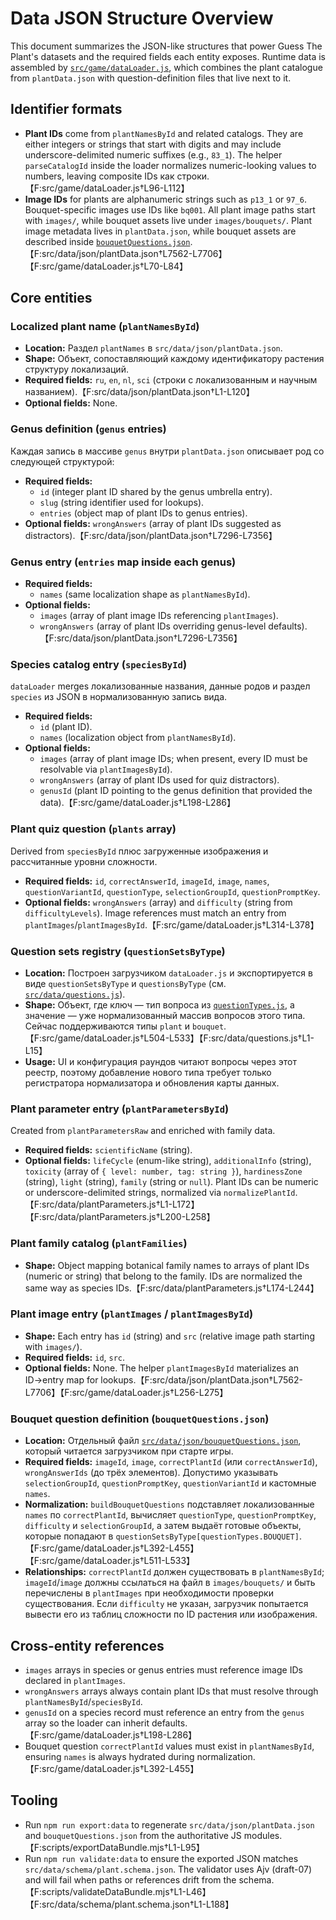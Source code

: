 # Data JSON Structure Overview

This document summarizes the JSON-like structures that power Guess The Plant's datasets and the required fields each entity exposes. Runtime data is assembled by [`src/game/dataLoader.js`](../src/game/dataLoader.js), which combines the plant catalogue from `plantData.json` with question-definition files that live next to it.

## Identifier formats

- **Plant IDs** come from `plantNamesById` and related catalogs. They are either integers or strings that start with digits and may include underscore-delimited numeric suffixes (e.g., `83_1`). The helper `parseCatalogId` inside the loader normalizes numeric-looking values to numbers, leaving composite IDs как строки.【F:src/game/dataLoader.js†L96-L112】
- **Image IDs** for plants are alphanumeric strings such as `p13_1` or `97_6`. Bouquet-specific images use IDs like `bq001`. All plant image paths start with `images/`, while bouquet assets live under `images/bouquets/`. Plant image metadata lives in `plantData.json`, while bouquet assets are described inside [`bouquetQuestions.json`](../src/data/json/bouquetQuestions.json).【F:src/data/json/plantData.json†L7562-L7706】【F:src/game/dataLoader.js†L70-L84】

## Core entities

### Localized plant name (`plantNamesById`)
- **Location:** Раздел `plantNames` в `src/data/json/plantData.json`.
- **Shape:** Объект, сопоставляющий каждому идентификатору растения структуру локализаций.
- **Required fields:** `ru`, `en`, `nl`, `sci` (строки с локализованным и научным названием).【F:src/data/json/plantData.json†L1-L120】
- **Optional fields:** None.

### Genus definition (`genus` entries)
Каждая запись в массиве `genus` внутри `plantData.json` описывает род со следующей структурой:
- **Required fields:**
  - `id` (integer plant ID shared by the genus umbrella entry).
  - `slug` (string identifier used for lookups).
  - `entries` (object map of plant IDs to genus entries).
- **Optional fields:** `wrongAnswers` (array of plant IDs suggested as distractors).【F:src/data/json/plantData.json†L7296-L7356】

### Genus entry (`entries` map inside each genus)
- **Required fields:**
  - `names` (same localization shape as `plantNamesById`).
- **Optional fields:**
  - `images` (array of plant image IDs referencing `plantImages`).
  - `wrongAnswers` (array of plant IDs overriding genus-level defaults).【F:src/data/json/plantData.json†L7296-L7356】

### Species catalog entry (`speciesById`)
`dataLoader` merges локализованные названия, данные родов и раздел `species` из JSON в нормализованную запись вида.
- **Required fields:**
  - `id` (plant ID).
  - `names` (localization object from `plantNamesById`).
- **Optional fields:**
  - `images` (array of plant image IDs; when present, every ID must be resolvable via `plantImagesById`).
  - `wrongAnswers` (array of plant IDs used for quiz distractors).
  - `genusId` (plant ID pointing to the genus definition that provided the data).【F:src/game/dataLoader.js†L198-L286】

### Plant quiz question (`plants` array)
Derived from `speciesById` плюс загруженные изображения и рассчитанные уровни сложности.
- **Required fields:** `id`, `correctAnswerId`, `imageId`, `image`, `names`, `questionVariantId`, `questionType`, `selectionGroupId`, `questionPromptKey`.
- **Optional fields:** `wrongAnswers` (array) and `difficulty` (string from `difficultyLevels`). Image references must match an entry from `plantImages`/`plantImagesById`.【F:src/game/dataLoader.js†L314-L378】

### Question sets registry (`questionSetsByType`)
- **Location:** Построен загрузчиком `dataLoader.js` и экспортируется в виде `questionSetsByType` и `questionsByType` (см. [`src/data/questions.js`](../src/data/questions.js)).
- **Shape:** Объект, где ключ — тип вопроса из [`questionTypes.js`](../src/data/questionTypes.js), а значение — уже нормализованный массив вопросов этого типа. Сейчас поддерживаются типы `plant` и `bouquet`.【F:src/game/dataLoader.js†L504-L533】【F:src/data/questions.js†L1-L15】
- **Usage:** UI и конфигурация раундов читают вопросы через этот реестр, поэтому добавление нового типа требует только регистратора нормализатора и обновления карты данных.

### Plant parameter entry (`plantParametersById`)
Created from `plantParametersRaw` and enriched with family data.
- **Required fields:** `scientificName` (string).
- **Optional fields:** `lifeCycle` (enum-like string), `additionalInfo` (string), `toxicity` (array of `{ level: number, tag: string }`), `hardinessZone` (string), `light` (string), `family` (string or `null`). Plant IDs can be numeric or underscore-delimited strings, normalized via `normalizePlantId`.【F:src/data/plantParameters.js†L1-L172】【F:src/data/plantParameters.js†L200-L258】

### Plant family catalog (`plantFamilies`)
- **Shape:** Object mapping botanical family names to arrays of plant IDs (numeric or string) that belong to the family. IDs are normalized the same way as species IDs.【F:src/data/plantParameters.js†L174-L244】

### Plant image entry (`plantImages` / `plantImagesById`)
- **Shape:** Each entry has `id` (string) and `src` (relative image path starting with `images/`).
- **Required fields:** `id`, `src`.
- **Optional fields:** None. The helper `plantImagesById` materializes an ID→entry map for lookups.【F:src/data/json/plantData.json†L7562-L7706】【F:src/game/dataLoader.js†L256-L275】

### Bouquet question definition (`bouquetQuestions.json`)
- **Location:** Отдельный файл [`src/data/json/bouquetQuestions.json`](../src/data/json/bouquetQuestions.json), который читается загрузчиком при старте игры.
- **Required fields:** `imageId`, `image`, `correctPlantId` (или `correctAnswerId`), `wrongAnswerIds` (до трёх элементов). Допустимо указывать `selectionGroupId`, `questionPromptKey`, `questionVariantId` и кастомные `names`.
- **Normalization:** `buildBouquetQuestions` подставляет локализованные `names` по `correctPlantId`, вычисляет `questionType`, `questionPromptKey`, `difficulty` и `selectionGroupId`, а затем выдаёт готовые объекты, которые попадают в `questionSetsByType[questionTypes.BOUQUET]`.【F:src/game/dataLoader.js†L392-L455】【F:src/game/dataLoader.js†L511-L533】
- **Relationships:** `correctPlantId` должен существовать в `plantNamesById`; `imageId`/`image` должны ссылаться на файл в `images/bouquets/` и быть перечислены в `plantImages` при необходимости проверки существования. Если `difficulty` не указан, загрузчик попытается вывести его из таблиц сложности по ID растения или изображения.

## Cross-entity references

- `images` arrays in species or genus entries must reference image IDs declared in `plantImages`.
- `wrongAnswers` arrays always contain plant IDs that must resolve through `plantNamesById`/`speciesById`.
- `genusId` on a species record must reference an entry from the `genus` array so the loader can inherit defaults.【F:src/game/dataLoader.js†L198-L286】
- Bouquet question `correctPlantId` values must exist in `plantNamesById`, ensuring `names` is always hydrated during normalization.【F:src/game/dataLoader.js†L392-L455】


## Tooling

- Run `npm run export:data` to regenerate `src/data/json/plantData.json` and `bouquetQuestions.json` from the authoritative JS modules.【F:scripts/exportDataBundle.mjs†L1-L95】
- Run `npm run validate:data` to ensure the exported JSON matches `src/data/schema/plant.schema.json`. The validator uses Ajv (draft-07) and will fail when paths or references drift from the schema.【F:scripts/validateDataBundle.mjs†L1-L46】【F:src/data/schema/plant.schema.json†L1-L188】
